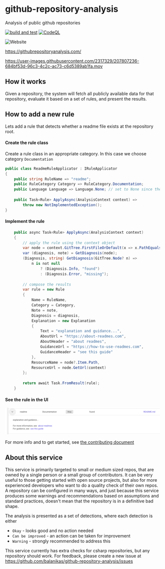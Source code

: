 # github-repository-analysis
Analysis of public github repositories

[![build and test](https://github.com/balanikas/github-repository-analysis/actions/workflows/deploy.yml/badge.svg)](https://github.com/balanikas/github-repository-analysis/actions/workflows/deploy.yml)
[![CodeQL](https://github.com/balanikas/github-repository-analysis/actions/workflows/codeql.yml/badge.svg)](https://github.com/balanikas/github-repository-analysis/actions/workflows/codeql.yml)

![Website](https://img.shields.io/website?down_message=offline&up_message=online&url=https%3A%2F%2Frd5iaiwd3y.us-west-2.awsapprunner.com%2F)

https://githubrepositoryanalysis.com/


https://user-images.githubusercontent.com/2317329/207807236-684bf53d-96c3-4c2c-ac73-c6d5389ab1fa.mov





## How it works
Given a repository, the system will fetch all publicly available data for that repository,
evaluate it based on a set of rules, and present the results.

## How to add a new rule
Lets add a rule that detects whether a readme file exists at the repository root.

#### Create the rule class
Create a rule class in an appropriate category. In this case we choose category `Documentation`
```csharp
public class ReadmeRuleApplicator : IRuleApplicator
{
    public string RuleName => "readme";
    public RuleCategory Category => RuleCategory.Documentation;
    public Language Language => Language.None; // set to None since the rule is language agnostic

    public Task<Rule> ApplyAsync(AnalysisContext context) =>
        throw new NotImplementedException();
}
```
#### Implement the rule
```csharp
    public async Task<Rule> ApplyAsync(AnalysisContext context)
    {
        // apply the rule using the context object
        var node = context.GitTree.FirstFileOrDefault(x => x.PathEquals("readme.md"));
        var (diagnosis, note) = GetDiagnosis(node);
        (Diagnosis, string) GetDiagnosis(GitTree.Node? n) =>
            n is not null
                ? (Diagnosis.Info, "found")
                : (Diagnosis.Error, "missing");
        
        // compose the results
        var rule = new Rule
        {
            Name = RuleName,
            Category = Category,
            Note = note,
            Diagnosis = diagnosis,
            Explanation = new Explanation
            {
                Text = "explanation and guidance...",
                AboutUrl = "https://about-readmes.com",
                AboutHeader = "about readmes",
                GuidanceUrl = "https://how-to-use-readmes.com",
                GuidanceHeader = "see this guide"
            },
            ResourceName = node?.Item.Path, 
            ResourceUrl = node.GetUrl(context)
        };

        return await Task.FromResult(rule);
    }
```

#### See the rule in the UI
![custom rule](customrule.png)


For more info and to get started, see [the contributing document](CONTRIBUTING.md)

## About this service
This service is primarily targeted to small or medium sized repos,
that are owned by a single person or a small group of contributors.
It can be very useful to those getting started with open source projects, but also
for more experienced developers who want to do a quality check of their own repos.
A repository can be configured in many ways, and just because this service produces some warnings 
and recommendations based on assumptions and standard practices, doesn't mean that the repository
is in a definitive bad shape. 

The analysis is presented as a set of detections, where each detection is either
- `Okay` - looks good and no action needed 
- `Can be improved` - an action can be taken for improvement
- `Warning` - strongly recommended to address this

This service currently has extra checks for csharp repositories, but any repository should work.
For feedback, please create a new issue at https://github.com/balanikas/github-repository-analysis/issues
